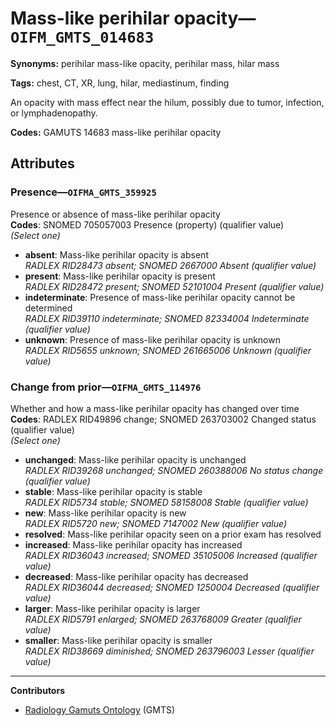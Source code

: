 # Mass-like perihilar opacity—`OIFM_GMTS_014683`

**Synonyms:** perihilar mass-like opacity, perihilar mass, hilar mass

**Tags:** chest, CT, XR, lung, hilar, mediastinum, finding

An opacity with mass effect near the hilum, possibly due to tumor, infection, or lymphadenopathy.

**Codes:** GAMUTS 14683 mass-like perihilar opacity

## Attributes

### Presence—`OIFMA_GMTS_359925`

Presence or absence of mass-like perihilar opacity  
**Codes**: SNOMED 705057003 Presence (property) (qualifier value)  
*(Select one)*

- **absent**: Mass-like perihilar opacity is absent  
_RADLEX RID28473 absent; SNOMED 2667000 Absent (qualifier value)_
- **present**: Mass-like perihilar opacity is present  
_RADLEX RID28472 present; SNOMED 52101004 Present (qualifier value)_
- **indeterminate**: Presence of mass-like perihilar opacity cannot be determined  
_RADLEX RID39110 indeterminate; SNOMED 82334004 Indeterminate (qualifier value)_
- **unknown**: Presence of mass-like perihilar opacity is unknown  
_RADLEX RID5655 unknown; SNOMED 261665006 Unknown (qualifier value)_

### Change from prior—`OIFMA_GMTS_114976`

Whether and how a mass-like perihilar opacity has changed over time  
**Codes**: RADLEX RID49896 change; SNOMED 263703002 Changed status (qualifier value)  
*(Select one)*

- **unchanged**: Mass-like perihilar opacity is unchanged  
_RADLEX RID39268 unchanged; SNOMED 260388006 No status change (qualifier value)_
- **stable**: Mass-like perihilar opacity is stable  
_RADLEX RID5734 stable; SNOMED 58158008 Stable (qualifier value)_
- **new**: Mass-like perihilar opacity is new  
_RADLEX RID5720 new; SNOMED 7147002 New (qualifier value)_
- **resolved**: Mass-like perihilar opacity seen on a prior exam has resolved  
- **increased**: Mass-like perihilar opacity has increased  
_RADLEX RID36043 increased; SNOMED 35105006 Increased (qualifier value)_
- **decreased**: Mass-like perihilar opacity has decreased  
_RADLEX RID36044 decreased; SNOMED 1250004 Decreased (qualifier value)_
- **larger**: Mass-like perihilar opacity is larger  
_RADLEX RID5791 enlarged; SNOMED 263768009 Greater (qualifier value)_
- **smaller**: Mass-like perihilar opacity is smaller  
_RADLEX RID38669 diminished; SNOMED 263796003 Lesser (qualifier value)_

---

**Contributors**

- [Radiology Gamuts Ontology](https://gamuts.net/) (GMTS)